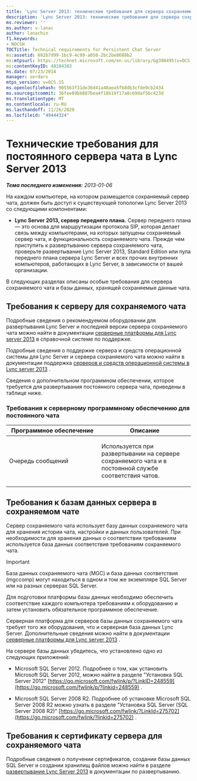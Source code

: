```yaml
---
title: 'Lync Server 2013: технические требования для сервера сохраняемого чата'
description: 'Lync Server 2013: технические требования для сервера сохраняемого чата.'
ms.reviewer: ''
ms.author: v-lanac
author: lanachin
f1.keywords:
- NOCSH
TOCTitle: Technical requirements for Persistent Chat Server
ms:assetid: 692b7d99-1bc9-4c99-a050-2bc2be8688b2
ms:mtpsurl: https://technet.microsoft.com/en-us/library/Gg398495(v=OCS.15)
ms:contentKeyID: 48184383
ms.date: 07/23/2014
manager: serdars
mtps_version: v=OCS.15
ms.openlocfilehash: 905563f31de36d41a48aea5fb8db3cfde9cb2434
ms.sourcegitcommit: 36fee89bb887bea4f18b19f17a8c69daf5bc423d
ms.translationtype: MT
ms.contentlocale: ru-RU
ms.lasthandoff: 11/26/2020
ms.locfileid: "49444324"
---
```

# <a name="technical-requirements-for-persistent-chat-server-in-lync-server-2013"></a>Технические требования для постоянного сервера чата в Lync Server 2013

<div data-xmlns="http://www.w3.org/1999/xhtml">

<div class="topic" data-xmlns="http://www.w3.org/1999/xhtml" data-msxsl="urn:schemas-microsoft-com:xslt" data-cs="https://msdn.microsoft.com/">

<div data-asp="https://msdn2.microsoft.com/asp">



</div>

<div id="mainSection">

<div id="mainBody">

<span> </span>

_**Тема последнего изменения:** 2013-01-06_

На каждом компьютере, на котором размещается сохраняемый сервер чата, должен быть доступ к существующей топологии Lync Server 2013 со следующими компонентами:

  - **Lync Server 2013, сервер переднего плана.** Сервер переднего плана — это основа для маршрутизации протокола SIP, которая делает связь между компьютерами, на которых запущены сохраняемый сервер чата, и функциональность сохраняемого чата. Прежде чем приступить к развертыванию сервера сохраняемого чата, проверьте развертывание Lync Server 2013, Standard Edition или пула переднего плана сервера Lync Server и всех прочих внутренних компьютеров, работающих в Lync Server, в зависимости от вашей организации.

В следующих разделах описаны особые требования для сервера сохраняемого чата и базы данных, хранящей сохраняемые данные чата.

<div>

## <a name="persistent-chat-server-requirements"></a>Требования к серверу для сохраняемого чата

Подробные сведения о рекомендуемом оборудовании для развертывания Lync Server и последней версии сервера сохраняемого чата можно найти в документации [серверные платформы для Lync server 2013](lync-server-2013-server-hardware-platforms.md) в справочной системе по поддержке.

Подробные сведения о поддержке сервера и средств операционной системы для Lync Server и сервера сохраняемого чата можно найти в документации поддержка [серверов и средств операционной системы в Lync server 2013](lync-server-2013-server-and-tools-operating-system-support.md) .

Сведения о дополнительном программном обеспечении, которое требуется для развертывания постоянного сервера чата, приведены в таблице ниже.

### <a name="persistent-chat-server-software-prerequisites"></a>Требования к серверному программному обеспечению для постоянного чата

<table>
<colgroup>
<col style="width: 50%" />
<col style="width: 50%" />
</colgroup>
<thead>
<tr class="header">
<th>Программное обеспечение</th>
<th>Описание</th>
</tr>
</thead>
<tbody>
<tr class="odd">
<td><p>Очередь сообщений</p></td>
<td><p>Используется при развертывании на сервере сохраняемого чата и в постоянной службе соответствия чатов.</p></td>
</tr>
</tbody>
</table>


</div>

<div>

## <a name="persistent-chat-server-database-requirements"></a>Требования к базам данных сервера в сохраняемом чате

Сервер сохраняемого чата использует базу данных сохраняемого чата для хранения истории чата, настройки и данных пользователей. При необходимости для хранения данных о соответствии требованиям используется база данных соответствия требованиям сохраняемого чата.

<div>


> [!IMPORTANT]  
> База данных сохраняемого чата (MGC) и база данных соответствия (mgccomp) могут находиться в одном и том же экземпляре SQL Server или на разных серверах SQL Server.



</div>

Для подготовки платформы базы данных необходимо обеспечить соответствие каждого компьютера требованиям к оборудованию и затем установить обязательное программное обеспечение.

Серверная платформа для серверов базы данных сохраняемого чата требует того же оборудования, что и серверная база данных Lync Server. Дополнительные сведения можно найти в документации [серверные платформы для Lync server 2013](lync-server-2013-server-hardware-platforms.md) .

На сервере базы данных убедитесь, что установлено одно из следующих приложений:

  - Microsoft SQL Server 2012. Подробнее о том, как установить Microsoft SQL Server 2012, можно найти в разделе "Установка SQL Server 2012" [https://go.microsoft.com/fwlink/p/?LinkID=248559](https://go.microsoft.com/fwlink/p/?linkid=248559) .

  - Microsoft SQL Server 2008 R2. Подробнее об установке Microsoft SQL Server 2008 R2 можно узнать в разделе "Установка SQL Server (SQL Server 2008 R2)" [https://go.microsoft.com/fwlink/?LinkId=275702](https://go.microsoft.com/fwlink/?linkid=275702) .

</div>

<div>

## <a name="persistent-chat-server-certificate-requirements"></a>Требования к сертификату сервера для сохраняемого чата

Подробные сведения о получении сертификатов, создании базы данных SQL Server и создании хранилищ файлов можно найти в разделе [развертывание Lync Server 2013](lync-server-2013-deploying-lync-server.md) в документации по развертыванию.

</div>

</div>

<span> </span>

</div>

</div>

</div>

